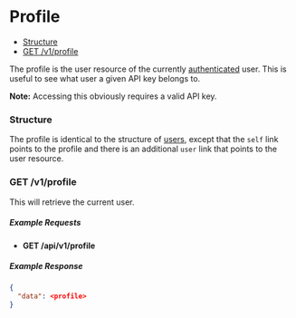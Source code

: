 # Profile

* [Structure](#structure)
* [GET /v1/profile](#get-v1profile)

The profile is the user resource of the currently [authenticated](../authentication.md) user. This
is useful to see what user a given API key belongs to.

**Note:** Accessing this obviously requires a valid API key.

### Structure

The profile is identical to the structure of [users](users.md), except that the ``self`` link points
to the profile and there is an additional ``user`` link that points to the user resource.

### GET /v1/profile

This will retrieve the current user.

##### Example Requests

* **GET /api/v1/profile**

##### Example Response

```json
{
  "data": <profile>
}
```
